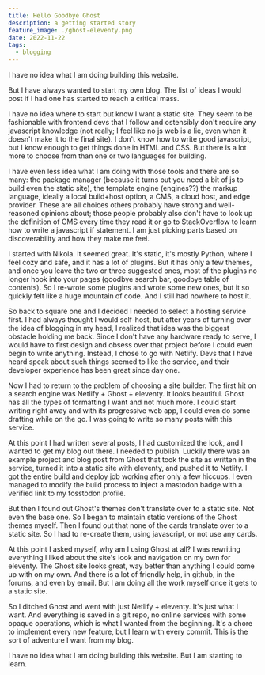 ```yaml
---
title: Hello Goodbye Ghost
description: a getting started story
feature_image: ./ghost-eleventy.png
date: 2022-11-22
tags:
  - blogging
---
```


I have no idea what I am doing building this website.

But I have always wanted to start my own blog. The list of ideas I would post if I had one has started to reach a critical mass.

I have no idea where to start but know I want a static site. They seem to be fashionable with frontend devs that I follow and ostensibly don't require any javascript knowledge (not really; I feel like no js web is a lie, even when it doesn't make it to the final site). I don't know how to write good javascript, but I know enough to get things done in HTML and CSS. But there is a lot more to choose from than one or two languages for building.

I have even less idea what I am doing with those tools and there are so many: the package manager (because it turns out you need a bit of js to build even the static site), the template engine (engines??) the markup language, ideally a local build+host option, a CMS, a cloud host, and edge provider. These are all choices others probably have strong and well-reasoned opinions about; those people probably also don't have to look up the definition of CMS every time they read it or go to StackOverflow to learn how to write a javascript if statement. I am just picking parts based on discoverability and how they make me feel.

I started with Nikola. It seemed great. It's static, it's mostly Python, where I feel cozy and safe, and it has a lot of plugins. But it has only a few themes, and once you leave the two or three suggested ones, most of the plugins no longer hook into your pages (goodbye search bar, goodbye table of contents). So I re-wrote some plugins and wrote some new ones, but it so quickly felt like a huge mountain of code. And I still had nowhere to host it.

So back to square one and I decided I needed to select a hosting service first. I had always thought I would self-host, but after years of turning over the idea of blogging in my head, I realized that idea was the biggest obstacle holding me back. Since I don't have any hardware ready to serve, I would have to first design and obsess over that project before I could even begin to write anything. Instead, I chose to go with Netlify. Devs that I have heard speak about such things seemed to like the service, and their developer experience has been great since day one.

Now I had to return to the problem of choosing a site builder. The first hit on a search engine was Netlify + Ghost + eleventy. It looks beautiful. Ghost has all the types of formatting I want and not much more. I could start writing right away and with its progressive web app, I could even do some drafting while on the go. I was going to write so many posts with this service.

At this point I had written several posts, I had customized the look, and I wanted to get my blog out there. I needed to publish. Luckily there was an example project and blog post from Ghost that took the site as written in the service, turned it into a static site with eleventy, and pushed it to Netlify. I got the entire build and deploy job working after only a few hiccups. I even managed to modify the build process to inject a mastodon badge with a verified link to my fosstodon profile.

But then I found out Ghost's themes don't translate over to a static site. Not even the base one. So I began to maintain static versions of the Ghost themes myself. Then I found out that none of the cards translate over to a static site. So I had to re-create them, using javascript, or not use any cards.

At this point I asked myself, why am I using Ghost at all? I was rewriting everything I liked about the site's look and navigation on my own for eleventy. The Ghost site looks great, way better than anything I could come up with on my own. And there is a lot of friendly help, in github, in the forums, and even by email. But I am doing all the work myself once it gets to a static site.

So I ditched Ghost and went with just Netlify + eleventy. It's just what I want. And everything is saved in a git repo, no online services with some opaque operations, which is what I wanted from the beginning. It's a chore to implement every new feature, but I learn with every commit. This is the sort of adventure I want from my blog.

I have no idea what I am doing building this website. But I am starting to learn.
